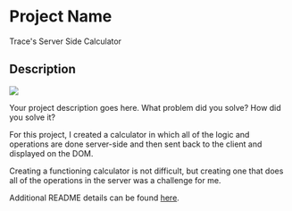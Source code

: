 # Project Name
Trace's Server Side Calculator
## Description

<img src="https://i.imgur.com/3aWKsHO.png"/>



Your project description goes here. What problem did you solve? How did you solve it?

For this project, I created a calculator in which all of the logic and operations are done server-side and then sent back to the client and displayed on the DOM.

Creating a functioning calculator is not difficult, but creating one that does all of the operations in the server was a challenge for me. 

Additional README details can be found [here](https://github.com/PrimeAcademy/readme-template/blob/master/README.md).
